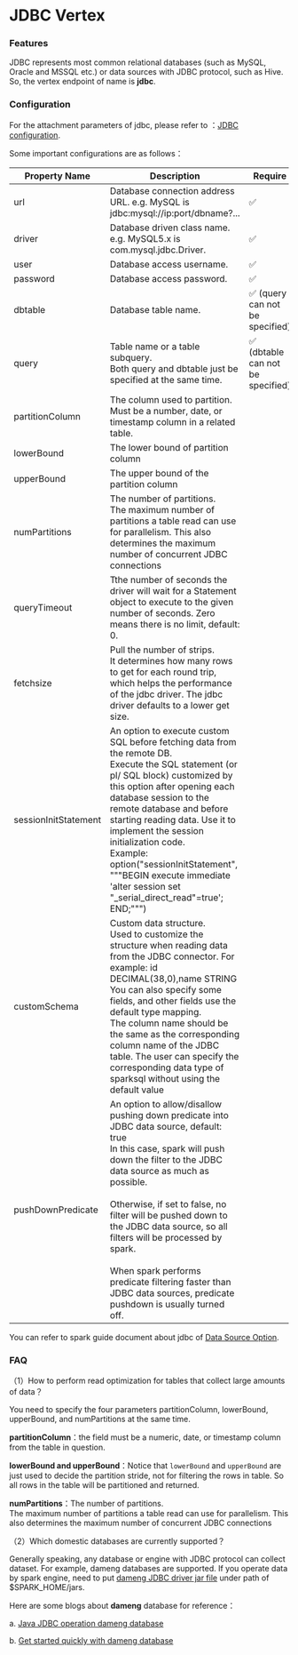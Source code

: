 # JDBC Vertex





### **Features**

JDBC represents most common relational databases (such as MySQL, Oracle and MSSQL etc.) or data sources with JDBC protocol, such as Hive. So, the vertex endpoint of name is **jdbc**.






### **Configuration**

For the attachment parameters of jdbc, please refer to ：[JDBC configuration](https://github.com/apache/spark/blob/master/sql/core/src/main/scala/org/apache/spark/sql/execution/datasources/jdbc/JDBCOptions.scala). 

Some important configurations are as follows：

| **Property Name** | Description                                                  | Require | **Default** | Read | Write |
| --------------- | ------------------------------------------------------------ | -------- | -------- | -------- | -------- |
| url             | Database connection address URL. e.g. MySQL is jdbc:mysql://ip:port/dbname?... | ✅ |   | ✅ | ✅ |
| driver          | Database driven class name. e.g. MySQL5.x is com.mysql.jdbc.Driver. | ✅ |   | ✅ | ✅ |
| user            | Database access username.                                    | ✅ |             | ✅ | ✅ |
| password        | Database access password.                                    | ✅ |   | ✅ | ✅ |
| dbtable         | Database table name.                                         | ✅ (query can not be specified) |   | ✅ | ✅ |
| query           | Table name or a table subquery.  <br />Both query and dbtable just be specified at the same time.                            | ✅ (dbtable can not be specified) |   | ✅ | ✅ |
| partitionColumn | The column used to partition. <br />Must be a number, date, or timestamp column in a related table. |  |  | ✅ |  |
| lowerBound      | The lower bound of partition column                          |  |  | ✅ |  |
| upperBound      | The upper bound of the partition column                      |  |  | ✅ |  |
| numPartitions   | The number of partitions. <br />The maximum number of partitions a table read can use for parallelism. This also determines the maximum number of concurrent JDBC connections |  |  | ✅ | ✅ |
| queryTimeout | Tthe number of seconds the driver will wait for a Statement object to execute to the given number of seconds. Zero means there is no limit, default: 0. |  | 0 | ✅ | ✅ |
| fetchsize | Pull the number of strips. <br />It determines how many rows to get for each round trip, which helps the performance of the jdbc driver. The jdbc driver defaults to a lower get size. |  | 0 | ✅ |  |
| sessionInitStatement | An option to execute custom SQL before fetching data from the remote DB. <br />Execute the SQL statement (or pl/ SQL block) customized by this option after opening each database session to the remote database and before starting reading data. Use it to implement the session initialization code. <br />Example: <br />option("sessionInitStatement", """BEGIN execute immediate 'alter session set "_serial_direct_read"=true'; END;""") |  |  | ✅ |  |
| customSchema | Custom data structure.<br />Used to customize the structure when reading data from the JDBC connector. For example: id DECIMAL(38,0),name STRING<br />You can also specify some fields, and other fields use the default type mapping.<br />The column name should be the same as the corresponding column name of the JDBC table. The user can specify the corresponding data type of sparksql without using the default value |  |  | ✅ |  |
| pushDownPredicate | An option to allow/disallow pushing down predicate into JDBC data source, default: true<br />In this case, spark will push down the filter to the JDBC data source as much as possible.<br/><br/>Otherwise, if set to false, no filter will be pushed down to the JDBC data source, so all filters will be processed by spark.<br/><br/>When spark performs predicate filtering faster than JDBC data sources, predicate pushdown is usually turned off. |  | true | ✅ |  |

You can refer to spark guide document about jdbc of [Data Source Option]((https://spark.apache.org/docs/latest/sql-data-sources-jdbc.html)).





### FAQ

（1）How to perform read optimization for tables that collect large amounts of data？

You need to specify the four parameters partitionColumn, lowerBound, upperBound, and numPartitions at the same time. 

**partitionColumn**：the field must be a numeric, date, or timestamp column from the table in question.

**lowerBound and upperBound**：Notice that `lowerBound` and `upperBound` are just used to decide the partition stride, not for filtering the rows in table. So all rows in the table will be partitioned and returned. 

**numPartitions**：The number of partitions. <br />The maximum number of partitions a table read can use for parallelism. This also determines the maximum number of concurrent JDBC connections

（2）Which domestic databases are currently supported？

Generally speaking, any database or engine with JDBC protocol can collect dataset. For example, dameng databases are supported. If you operate data by spark engine, need to put [dameng JDBC driver jar file](https://mvnrepository.com/artifact/com.dameng/DmJdbcDriver18) under path of $SPARK_HOME/jars.

Here are some blogs about **dameng** database for reference：

a. [Java JDBC operation dameng database](https://eco.dameng.com/docs/zh-cn/app-dev/java-jdbc.html)

b. [Get started quickly with dameng database](https://eco.dameng.com/docs/zh-cn/start/index.html)
